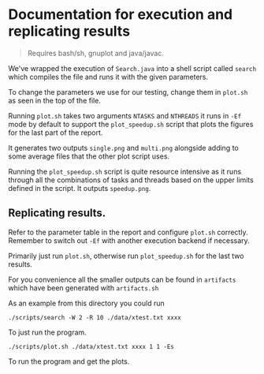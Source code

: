 # Documentation for execution and replicating results

> Requires bash/sh, gnuplot and java/javac.

We've wrapped the execution of `Search.java` into a shell script called `search` which compiles the file and runs it
with the given parameters.

To change the parameters we use for our testing, change them in `plot.sh` as seen in the top of the file.

Running `plot.sh` takes two arguments `NTASKS` and `NTHREADS` it runs in `-Ef` mode by default to support the
`plot_speedup.sh` script that plots the figures for the last part of the report.

It generates two outputs `single.png` and `multi.png` alongside adding to some average files that the other plot script
uses.

Running the `plot_speedup.sh` script is quite resource intensive as it runs through all the combinations of tasks and
threads based
on the upper limits defined in the script. It outputs `speedup.png`.

## Replicating results.

Refer to the parameter table in the report and configure `plot.sh` correctly. Remember to switch out `-Ef` with another
execution backend if necessary.

Primarily just run `plot.sh`, otherwise run `plot_speedup.sh` for the last two results.

For you convenience all the smaller outputs can be found in `artifacts` which have been generated with `artifacts.sh`

As an example from this directory you could run

```shell
./scripts/search -W 2 -R 10 ./data/xtest.txt xxxx
```

To just run the program.

```shell
./scripts/plot.sh ./data/xtest.txt xxxx 1 1 -Es
```

To run the program and get the plots.